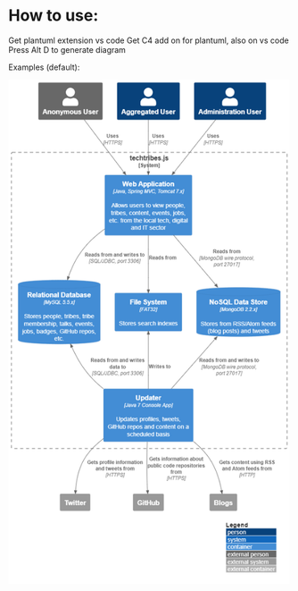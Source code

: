 # How to use:

Get plantuml extension vs code
Get C4 add on for plantuml, also on vs code
Press Alt D to generate diagram

Examples (default):

![Example Diagram](/sample%20arch.png)

